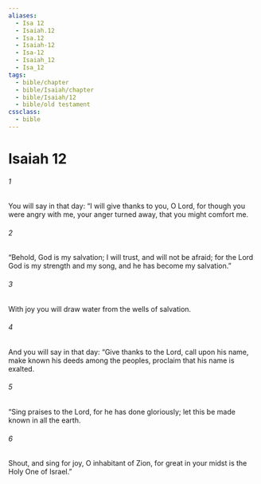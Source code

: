 ```yaml
---
aliases:
  - Isa 12
  - Isaiah.12
  - Isa.12
  - Isaiah-12
  - Isa-12
  - Isaiah_12
  - Isa_12
tags:
  - bible/chapter
  - bible/Isaiah/chapter
  - bible/Isaiah/12
  - bible/old testament
cssclass:
  - bible
---
```


# Isaiah 12

###### 1
You will say in that day: “I will give thanks to you, O Lord, for though you were angry with me,   your anger turned away, that you might comfort me.
###### 2
“Behold, God is my salvation; I will trust, and will not be afraid; for the Lord  God is my strength and my song, and he has become my salvation.”
###### 3
With joy you will draw water from the wells of salvation.
###### 4
And you will say in that day:   “Give thanks to the Lord, call upon his name,   make known his deeds among the peoples, proclaim that his name is exalted.
###### 5
“Sing praises to the Lord, for he has done gloriously; let this be made known in all the earth.
###### 6
Shout, and sing for joy, O inhabitant of Zion, for great in your midst is the Holy One of Israel.”


